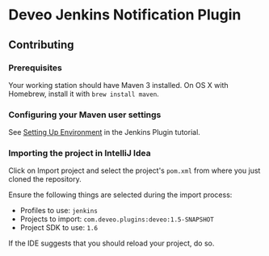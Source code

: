 # Deveo Jenkins Notification Plugin

## Contributing

### Prerequisites

Your working station should have Maven 3 installed. On OS X with Homebrew, install it with `brew install maven`.

### Configuring your Maven user settings

See [Setting Up Environment](https://wiki.jenkins-ci.org/display/JENKINS/Plugin+tutorial#Plugintutorial-SettingUpEnvironment) in the Jenkins Plugin tutorial.

### Importing the project in IntelliJ Idea

Click on Import project and select the project's `pom.xml` from where you just cloned the repository.

Ensure the following things are selected during the import process:

- Profiles to use: `jenkins`
- Projects to import: `com.deveo.plugins:deveo:1.5-SNAPSHOT`
- Project SDK to use: `1.6`

If the IDE suggests that you should reload your project, do so.
